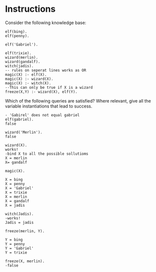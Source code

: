 # Instructions

Consider the following knowledge base: 

```
elf(bing). 
elf(penny). 

elf('Gabriel'). 

elf(trixie). 
wizard(merlin). 
wizard(gandalf). 
witch(jadis). 
-- rules on seperat lines works as OR 
magic(X) :- elf(X). 
magic(X) :- wizard(X). 
magic(X) :- witch(X). 
--This can only be true if X is a wizard
freeze(X,Y) :- wizard(X), elf(Y). 
```

Which of the following queries are satisfied?  Where relevant, give all the variable instantiations that lead to success. 

```
- 'Gabirel' does not equal gabriel 
elf(gabriel).  
false 

wizard('Merlin').  
false 

wizard(X).  
works! 
-bind X to all the possible sollutioms 
X = merlin 
X= gandalf 

magic(X).   

X = bing
X = penny
X = 'Gabriel'
X = trixie
X = merlin
X = gandalf
X = jadis

witch(Jadis).  
-works!
Jadis = jadis

freeze(merlin, Y).  

Y = bing
Y = penny
Y = 'Gabriel'
Y = trixie

freeze(X, merlin).   
-false 
```
